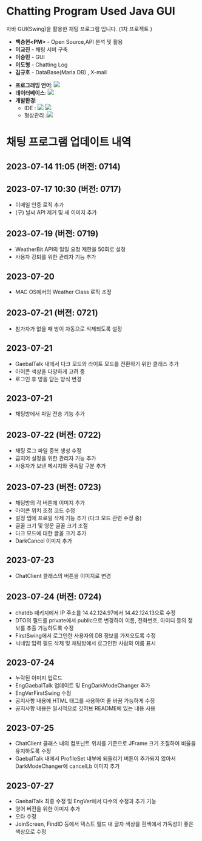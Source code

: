 <div>
<body>
    <h1> Chatting Program Used Java GUI </h1>
    <p> 자바 GUI(Swing)을 활용한 채팅 프로그램 입니다. (1차 프로젝트 )</p>
    <ul>
        <li><strong>백승현&lt;PM&gt;</strong> - Open Source,API 분석 및 활용  </li>
        <li><strong>이교진</strong> - 채팅 서버 구축 </li>
        <li><strong>이승민</strong> - GUI </li>
        <li><strong>이도형</strong> - Chatting Log </li>
        <li><strong>김규호</strong> - DataBase(Maria DB) , X-mail </li>
    </ul>

- **프로그래밍 언어**: <img src="https://img.shields.io/badge/JAVA-007396?style=for-the-badge&logo=Java&logoColor=white">
- **데이터베이스**: <img src="https://img.shields.io/badge/MariaDB-003545?style=for-the-badge&logo=MariaDB&logoColor=white">
- **개발환경**:
  - IDE : <img src="https://img.shields.io/badge/IntelliJ-2C2255?style=for-the-badge&logo=IntelliJ%20IDEA&logoColor=white"> <img src="https://img.shields.io/badge/Eclipse-2C2255?style=for-the-badge&logo=Eclipse%20IDE&logoColor=white">
  - 형상관리 :<img src="https://img.shields.io/badge/GitHub-181717?style=for-the-badge&logo=GitHub&logoColor=white">

</body>

# 채팅 프로그램 업데이트 내역

## 2023-07-14 11:05 (버전: 0714)

## 2023-07-17 10:30 (버전: 0717)
- 이메일 인증 로직 추가
- (구) 날씨 API 제거 및 새 이미지 추가
  
## 2023-07-19 (버전: 0719)
- WeatherBit API의 일일 요청 제한을 50회로 설정
- 사용자 강퇴를 위한 관리자 기능 추가
  
## 2023-07-20
- MAC OS에서의 Weather Class 로직 조정
  
## 2023-07-21 (버전: 0721)
- 참가자가 없을 때 방이 자동으로 삭제되도록 설정
  
## 2023-07-21
- GaebalTalk 내에서 다크 모드와 라이트 모드를 전환하기 위한 클래스 추가
- 아이콘 색상을 다양하게 고려 중
- 로그인 후 방을 닫는 방식 변경
  
## 2023-07-21
- 채팅방에서 파일 전송 기능 추가
  
## 2023-07-22 (버전: 0722)
- 채팅 로그 파일 중복 생성 수정
- 금지어 설정을 위한 관리자 기능 추가
- 사용자가 보낸 메시지와 귓속말 구분 추가
  
## 2023-07-23 (버전: 0723)
- 채팅방의 각 버튼에 이미지 추가
- 아이콘 위치 조정 코드 수정
- 설정 탭에 프로필 삭제 기능 추가 (다크 모드 관련 수정 중)
- 글꼴 크기 및 영문 글꼴 크기 조절
- 다크 모드에 대한 글꼴 크기 추가
- DarkCancel 이미지 추가
  
## 2023-07-23
- ChatClient 클래스의 버튼을 이미지로 변경
  
## 2023-07-24 (버전: 0724)
- chatdb 패키지에서 IP 주소를 14.42.124.97에서 14.42.124.13으로 수정
- DTO의 필드를 private에서 public으로 변경하여 이름, 전화번호, 아이디 등의 정보를 추출 가능하도록 수정
- FirstSwing에서 로그인한 사용자의 DB 정보를 가져오도록 수정
- 닉네임 입력 필드 삭제 및 채팅방에서 로그인한 사람의 이름 표시
  
## 2023-07-24
- 누락된 이미지 업로드
- EngGaebalTalk 업데이트 및 EngDarkModeChanger 추가
- EngVerFirstSwing 수정
- 공지사항 내용에 HTML 태그를 사용하여 줄 바꿈 가능하게 수정
- 공지사항 내용은 일시적으로 깃허브 README에 있는 내용 사용
  
## 2023-07-25
- ChatClient 클래스 내의 컴포넌트 위치를 기준으로 JFrame 크기 조절하여 비율을 유지하도록 수정
- GaebalTalk 내에서 ProfileSet 내부에 되돌리기 버튼이 추가되지 않아서 DarkModeChanger에 cancelLb 이미지 추가
  
## 2023-07-27
- GaebalTalk 최종 수정 및 EngVer에서 다수의 수정과 추가 기능
- 영어 버전을 위한 이미지 추가
- 오타 수정
- JoinScreen, FindID 등에서 텍스트 필드 내 글자 색상을 흰색에서 가독성이 좋은 색상으로 수정
</div>
